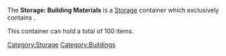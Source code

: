 The **Storage: Building Materials** is a [Storage](Storage.md "wikilink")
container which exclusively contains [](Building_Materials.md).

This container can hold a total of 100 items.

[Category:Storage](Category:Storage "wikilink")
[Category:Buildings](Category:Buildings "wikilink")